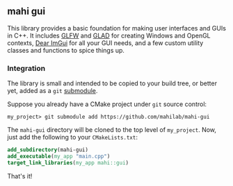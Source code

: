 ## mahi gui

This library provides a basic foundation for making user interfaces and GUIs in C++. It includes [GLFW](https://www.glfw.org/) and [GLAD](https://github.com/Dav1dde/glad) for creating Windows and OpenGL contexts, [Dear ImGui](https://github.com/ocornut/imgui) for all your GUI needs, and a few custom utility classes and functions to spice things up.

### Integration

The library is small and intended to be copied to your build tree, or better yet, added as a `git` [submodule](https://git-scm.com/book/en/v2/Git-Tools-Submodules).

Suppose you already have a CMake project under `git` source control:

```shell
my_project> git submodule add https://github.com/mahilab/mahi-gui
```

The `mahi-gui` directory will be cloned to the top level of `my_project`. Now, just add the following to your `CMakeLists.txt`:

```cmake
add_subdirectory(mahi-gui)
add_executable(my_app "main.cpp")
target_link_libraries(my_app mahi::gui)
```

That's it!